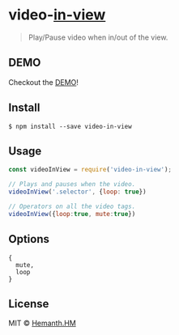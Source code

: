 # video-[in-view](https://github.com/camwiegert/in-view)
> Play/Pause video when in/out of the view.


## DEMO

Checkout the [DEMO](https://h3manth.com/demo/video-in-view/)!

## Install

```
$ npm install --save video-in-view
```


## Usage

```js
const videoInView = require('video-in-view');

// Plays and pauses when the video.
videoInView('.selector', {loop: true})

// Operators on all the video tags.
videoInView({loop:true, mute:true})
```

## Options

```
{
  mute,
  loop
}
```

## License

MIT © [Hemanth.HM](https://h3manth.com)
